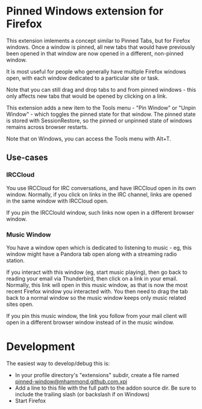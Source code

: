 # Pinned Windows extension for Firefox

This extension imlements a concept similar to Pinned Tabs, but for Firefox
windows.  Once a window is pinned, all new tabs that would have previously
been opened in that window are now opened in a different, non-pinned window.

It is most useful for people who generally have multiple Firefox windows open,
with each window dedicated to a particular site or task.

Note that you can still drag and drop tabs to and from pinned windows - this
only affects new tabs that would be opened by clicking on a link.

This extension adds a new item to the Tools menu - "Pin Window" or
"Unpin Window" - which toggles the pinned state for that window.  The pinned
state is stored with SessionRestore, so the pinned or unpinned state of
windows remains across browser restarts.

Note that on Windows, you can access the Tools menu with Alt+T.

## Use-cases

### IRCCloud

You use IRCCloud for IRC conversations, and have IRCCloud open in its own
window.  Normally, if you click on links in the IRC channel, links are opened
in the same window with IRCCloud open.

If you pin the IRCClould window, such links now open in a different browser
window.

### Music Window

You have a window open which is dedicated to listening to music - eg, this
window might have a Pandora tab open along with a streaming radio station.

If you interact with this window (eg, start music playing), then go back to
reading your email via Thunderbird, then click on a link in your email.
Normally, this link will open in this music window, as that is now the most
recent Firefox window you interacted with.  You then need to drag the tab
back to a normal window so the music window keeps only music related sites
open.

If you pin this music window, the link you follow from your mail client will
open in a different browser window instead of in the music window.

# Development

The easiest way to develop/debug this is:

* In your profile directory's "extensions" subdir, create a file named
  pinned-window@mhammond.github.com.xpi
* Add a line to this file with the full path to the addon source dir.  Be sure
  to include the trailing slash (or backslash if on Windows)
* Start Firefox
